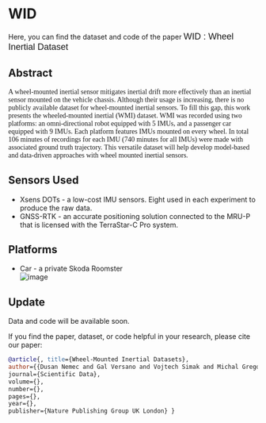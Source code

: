 # WID

Here, you can find the dataset and code of the paper <span style="font-family:Arial; font-size:18px;">WID : Wheel Inertial Dataset</span>

## Abstract

<p style="font-family:Verdana; font-size:14px;">
A wheel-mounted inertial sensor mitigates inertial drift more effectively than an inertial sensor mounted on the vehicle chassis.
Although their usage is increasing, there is no publicly available dataset for wheel-mounted inertial sensors.
To fill this gap, this work presents the wheeled-mounted inertial (WMI) dataset. WMI was recorded using two platforms: an omni-directional robot equipped with 5 IMUs, and a passenger car equipped with 9 IMUs.
Each platform features IMUs mounted on every wheel. In total 106 minutes of recordings for each IMU (740 minutes for all IMUs) were made with associated ground truth trajectory. 
This versatile dataset will help develop model-based and data-driven approaches with wheel mounted inertial sensors.
</p>

## Sensors Used
- Xsens DOTs - a low-cost IMU sensors. Eight used in each experiment to produce the raw data.<br/>
- GNSS-RTK - an accurate positioning solution connected to the MRU-P that is licensed with the TerraStar-C Pro system.


## Platforms
- Car - a private Skoda Roomster <br/>
![image](https://github.com/user-attachments/assets/02c63ccd-79db-4340-b54f-677d6c060259)

## Update 

Data and code will be available soon.

If you find the paper, dataset, or code helpful in your research, please cite our paper:

```bibtex
@article{, title={Wheel-Mounted Inertial Datasets},
author={{Dusan Nemec and Gal Versano and Vojtech Simak and Michal Gregor and Itai Savin and Juraj Kekelak and Itzik Klein},
journal={Scientific Data},
volume={},
number={},
pages={},
year={},
publisher={Nature Publishing Group UK London} }
